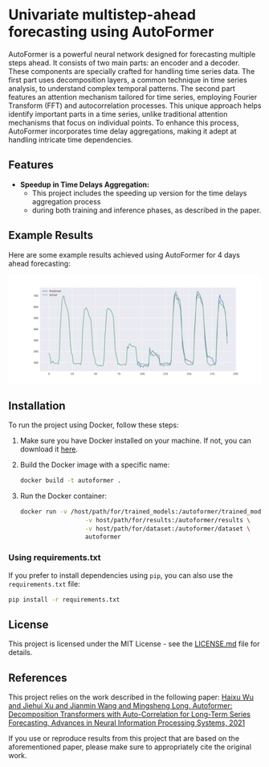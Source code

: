 # Univariate multistep-ahead forecasting using AutoFormer

AutoFormer is a powerful neural network designed for forecasting multiple steps ahead.
It consists of two main parts: an encoder and a decoder. 
These components are specially crafted for handling time series data. 
The first part uses decomposition layers, a common technique in time series analysis, 
to understand complex temporal patterns. The second part features an attention mechanism
tailored for time series, employing Fourier Transform (FFT) and autocorrelation processes. 
This unique approach helps identify important parts in a time series,
unlike traditional attention mechanisms that focus on individual points. 
To enhance this process, AutoFormer incorporates time delay aggregations, 
making it adept at handling intricate time dependencies.

## Features

- **Speedup in Time Delays Aggregation:**
  - This project includes the speeding up version for the time delays aggregation process
  - during both training and inference phases, as described in the paper.

## Example Results

Here are some example results achieved using AutoFormer for 4 days ahead forecasting:

![result1](images/1123.png)


    
## Installation

To run the project using Docker, follow these steps:

1. Make sure you have Docker installed on your machine. If not, you can download it [here](https://www.docker.com/get-started).

2. Build the Docker image with a specific name:

    ```bash
    docker build -t autoformer .
    ```

3. Run the Docker container:

    ```bash
    docker run -v /host/path/for/trained_models:/autoformer/trained_models  \
                      -v host/path/for/results:/autoformer/results \
                      -v host/path/for/dataset:/autoformer/dataset \
                      autoformer

    ```


### Using requirements.txt

If you prefer to install dependencies using `pip`, you can also use the `requirements.txt` file:

```bash
pip install -r requirements.txt

```

## License

This project is licensed under the MIT License - see the [LICENSE.md](LICENSE.md) file for details.


## References
This project relies on the work described in the following paper:
[Haixu Wu and Jiehui Xu and Jianmin Wang and Mingsheng Long.
  Autoformer: Decomposition Transformers with Auto-Correlation for Long-Term Series Forecasting,
  Advances in Neural Information Processing Systems, 2021](https://arxiv.org/abs/2106.13008)

If you use or reproduce results from this project that are based on the aforementioned paper,
please make sure to appropriately cite the original work.